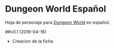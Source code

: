# Dungeon World Español

Hoja de personaje para [Dungeon World](http://www.dungeon-world.com/) en español. 


##v0.1 (2016-04-16)

- Creacion de la ficha 
